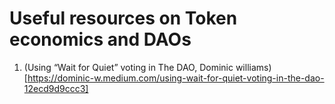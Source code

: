 # Useful resources on Token economics and DAOs
1. (Using “Wait for Quiet” voting in The DAO, Dominic williams)[https://dominic-w.medium.com/using-wait-for-quiet-voting-in-the-dao-12ecd9d9ccc3]
